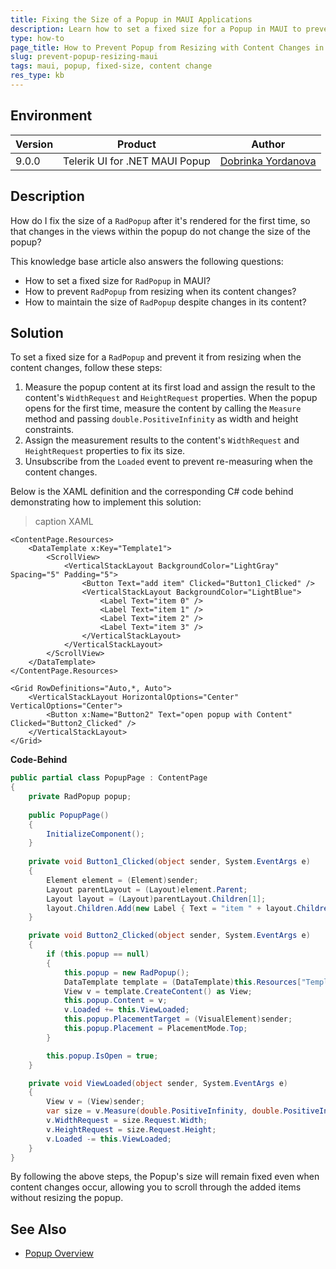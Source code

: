 ```yaml
---
title: Fixing the Size of a Popup in MAUI Applications
description: Learn how to set a fixed size for a Popup in MAUI to prevent resizing when its content changes.
type: how-to
page_title: How to Prevent Popup from Resizing with Content Changes in MAUI
slug: prevent-popup-resizing-maui
tags: maui, popup, fixed-size, content change
res_type: kb
---
```


## Environment

| Version | Product | Author | 
| --- | --- | ---- | 
| 9.0.0 | Telerik UI for .NET MAUI Popup | [Dobrinka Yordanova](https://www.telerik.com/blogs/author/dobrinka-yordanova)| 

## Description

How do I fix the size of a `RadPopup` after it's rendered for the first time, so that changes in the views within the popup do not change the size of the popup? 

This knowledge base article also answers the following questions:
- How to set a fixed size for `RadPopup` in MAUI?
- How to prevent `RadPopup` from resizing when its content changes?
- How to maintain the size of `RadPopup` despite changes in its content?

## Solution

To set a fixed size for a `RadPopup` and prevent it from resizing when the content changes, follow these steps:

1. Measure the popup content at its first load and assign the result to the content's `WidthRequest` and `HeightRequest` properties. When the popup opens for the first time, measure the content by calling the `Measure` method and passing `double.PositiveInfinity` as width and height constraints. 
2. Assign the measurement results to the content's `WidthRequest` and `HeightRequest` properties to fix its size.
3. Unsubscribe from the `Loaded` event to prevent re-measuring when the content changes.

Below is the XAML definition and the corresponding C# code behind demonstrating how to implement this solution:

>caption XAML

```xaml
<ContentPage.Resources>
    <DataTemplate x:Key="Template1">
        <ScrollView>
            <VerticalStackLayout BackgroundColor="LightGray" Spacing="5" Padding="5">
                <Button Text="add item" Clicked="Button1_Clicked" />
                <VerticalStackLayout BackgroundColor="LightBlue">
                    <Label Text="item 0" />
                    <Label Text="item 1" />
                    <Label Text="item 2" />
                    <Label Text="item 3" />
                </VerticalStackLayout>
            </VerticalStackLayout>
        </ScrollView>
    </DataTemplate>
</ContentPage.Resources>

<Grid RowDefinitions="Auto,*, Auto">
    <VerticalStackLayout HorizontalOptions="Center" VerticalOptions="Center">
        <Button x:Name="Button2" Text="open popup with Content" Clicked="Button2_Clicked" />
    </VerticalStackLayout>
</Grid>
```

**Code-Behind**

```csharp
public partial class PopupPage : ContentPage
{
    private RadPopup popup;
    
    public PopupPage()
    {
        InitializeComponent();
    }
    
    private void Button1_Clicked(object sender, System.EventArgs e)
    {
        Element element = (Element)sender;
        Layout parentLayout = (Layout)element.Parent;
        Layout layout = (Layout)parentLayout.Children[1];
        layout.Children.Add(new Label { Text = "item " + layout.Children.Count });
    }

    private void Button2_Clicked(object sender, System.EventArgs e)
    {
        if (this.popup == null)
        {
            this.popup = new RadPopup();
            DataTemplate template = (DataTemplate)this.Resources["Template1"];
            View v = template.CreateContent() as View;
            this.popup.Content = v;
            v.Loaded += this.ViewLoaded;
            this.popup.PlacementTarget = (VisualElement)sender;
            this.popup.Placement = PlacementMode.Top;
        }

        this.popup.IsOpen = true;
    }

    private void ViewLoaded(object sender, System.EventArgs e)
    {
        View v = (View)sender;
        var size = v.Measure(double.PositiveInfinity, double.PositiveInfinity);
        v.WidthRequest = size.Request.Width;
        v.HeightRequest = size.Request.Height;
        v.Loaded -= this.ViewLoaded;
    }
}
```

By following the above steps, the Popup's size will remain fixed even when content changes occur, allowing you to scroll through the added items without resizing the popup.

## See Also

- [Popup Overview](https://docs.devexpress.com/MAUI/DevExpress.Maui.Controls.RadPopup)
